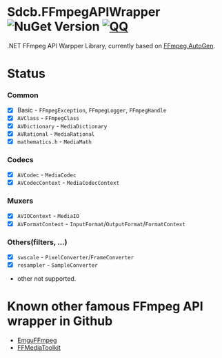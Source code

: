 Sdcb.FFmpegAPIWrapper ![NuGet Version](https://img.shields.io/nuget/v/Sdcb.FFmpegAPIWrapper) [![QQ](https://img.shields.io/badge/QQ_Group-579060605-52B6EF?style=social&logo=tencent-qq&logoColor=000&logoWidth=20)](https://jq.qq.com/?_wv=1027&k=K4fBqpyQ)
=====================

.NET FFmpeg API Warpper Library, currently based on [FFmpeg.AutoGen](https://github.com/Ruslan-B/FFmpeg.AutoGen). 

Status
======

### Common
- [x] Basic - `FFmpegException`, `FFmpegLogger`, `FFmpegHandle`
- [x] `AVClass` - `FFmpegClass`
- [x] `AVDictionary` - `MediaDictionary`
- [x] `AVRational` - `MediaRational`
- [x] `mathematics.h` - `MediaMath`

### Codecs
- [x] `AVCodec` - `MediaCodec`
- [x] `AVCodecContext` - `MediaCodecContext`

### Muxers
- [x] `AVIOContext` - `MediaIO`
- [x] `AVFormatContext` - `InputFormat`/`OutputFormat`/`FormatContext`

### Others(filters, ...)
- [x] `swscale` - `PixelConverter`/`FrameConverter`
- [x] `resampler` - `SampleConverter`
- other not supported.

Known other famous FFmpeg API wrapper in Github
===============================================

* [EmguFFmpeg](https://github.com/IOL0ol1/EmguFFmpeg)
* [FFMediaToolkit](https://github.com/radek-k/FFMediaToolkit)
